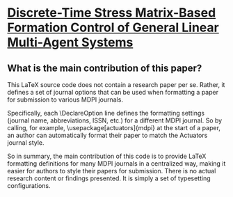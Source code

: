 # [Discrete-Time Stress Matrix-Based Formation Control of General Linear   Multi-Agent Systems](https://arxiv.org/abs/2401.05083)

## What is the main contribution of this paper?

 This LaTeX source code does not contain a research paper per se. Rather, it defines a set of journal options that can be used when formatting a paper for submission to various MDPI journals.

Specifically, each \DeclareOption line defines the formatting settings (journal name, abbreviations, ISSN, etc.) for a different MDPI journal. So by calling, for example, \usepackage[actuators]{mdpi} at the start of a paper, an author can automatically format their paper to match the Actuators journal style.

So in summary, the main contribution of this code is to provide LaTeX formatting definitions for many MDPI journals in a centralized way, making it easier for authors to style their papers for submission. There is no actual research content or findings presented. It is simply a set of typesetting configurations.

